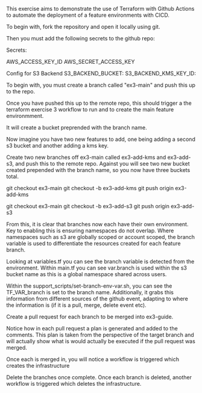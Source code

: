 This exercise aims to demonstrate the use of Terraform with Github Actions to automate the deployment of a feature environments with CICD.

To begin with, fork the repository and open it locally using git.

Then you must add the following secrets to the github repo:

Secrets:

AWS_ACCESS_KEY_ID
AWS_SECRET_ACCESS_KEY

Config for S3 Backend
S3_BACKEND_BUCKET:
S3_BACKEND_KMS_KEY_ID:

To begin with, you must create a branch called "ex3-main" and push this up to the repo.

Once you have pushed this up to the remote repo, this should trigger a the terraform exercise 3 workflow to run and to create the main feature environmment.

It will create a bucket preprended with the branch name.

Now imagine you have two new features to add, one being adding a second s3 bucket and another adding a kms key.

Create two new branches off ex3-main called ex3-add-kms and ex3-add-s3, and push this to the remote repo. Against you will see two new bucket created prepended with the branch name, so you now have three buckets total.

git checkout ex3-main
git checkout -b ex3-add-kms
git push origin ex3-add-kms

git checkout ex3-main
git checkout -b ex3-add-s3
git push origin ex3-add-s3

From this, it is clear that branches now each have their own environment. Key to enabling this is ensuring namespaces do not overlap. Where namespaces such as s3 are globally scoped or account scoped, the branch variable is used to differentiate the resources created for each feature branch.

Looking at variables.tf you can see the branch variable is detected from the environment. Within main.tf you can see var.branch is used within the s3 bucket name as this is a global namespace shared across users.

Within the support_scripts/set-branch-env-var.sh, you can see the TF_VAR_branch is set to the branch name. Additionally, it grabs this information from different sources of the github event, adapting to where the information is (if it is a pull, merge, delete event etc).

Create a pull request for each branch to be merged into ex3-guide.

Notice how in each pull request a plan is generated and added to the comments. This plan is taken from the perspective of the target branch and will actually show what is would actually be executed if the pull request was merged.

Once each is merged in, you will notice a workflow is triggered which creates the infrastructure

Delete the branches once complete. Once each branch is deleted, another workflow is triggered which deletes the infrastructure.
